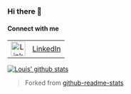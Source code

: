 ### Hi there 👋

#### Connect with me
<table border="0">
  <tr>
     <td align="center" style="padding=0;width=50%;">
       <img src="https://cdn.jsdelivr.net/npm/simple-icons@v3/icons/linkedin.svg" alt="LinkedIn" width="32" height="32">
    </td>
    <td><a href="https://www.linkedin.com/in/louismanabat/">LinkedIn</a></td>
  </tr>
</table>
      

[![Louis' github stats](https://github-readme-stats.louis-manabat.vercel.app/api?username=louis-manabat&theme=dark&show_icons=true&include_all_commits=true&count_private=true)](https://github.com/louis-manabat/github-readme-stats)

> Forked from [github-readme-stats](https://github.com/anuraghazra/github-readme-stats "anuraghazra/github-readme-stats")

<!-- <img align="centre" src="https://github-readme-stats.louis-manabat.vercel.app/api/top-langs/?username=louis-manabat&layout=compact&theme=dark&count_private=true" /> -->

<!--
**louis-manabat/louis-manabat** is a ✨ _special_ ✨ repository because its `README.md` (this file) appears on your GitHub profile.

Here are some ideas to get you started:

- 🔭 I’m currently working on ...
- 🌱 I’m currently learning ...
- 👯 I’m looking to collaborate on ...
- 🤔 I’m looking for help with ...
- 💬 Ask me about ...
- 📫 How to reach me: ...
- 😄 Pronouns: ...
- ⚡ Fun fact: ...
-->
